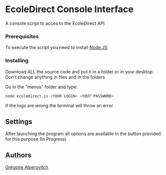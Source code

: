 # EcoleDirect Console Interface

A console script to acces to the EcoleDirect API 

### Prerequisites

To execute the script you need to install [Node.JS](https://nodejs.org/en/download/)

### Installing

Download ALL the source code and put it in a folder or in your desktop.
Don't change anything in files and in the folders

Go in the "menus" folder and type: 
```bash
node ecoledirect.js <YOUR LOGIN> <YOUT PASSWORD>
```

If the logs are wrong the terminal will throw an error

## Settings

After launching the program all options are available in the button provided for this purpose (In Progress)

## Authors

[Grégoire Alperovitch](https://github.com/GregoireALP)
